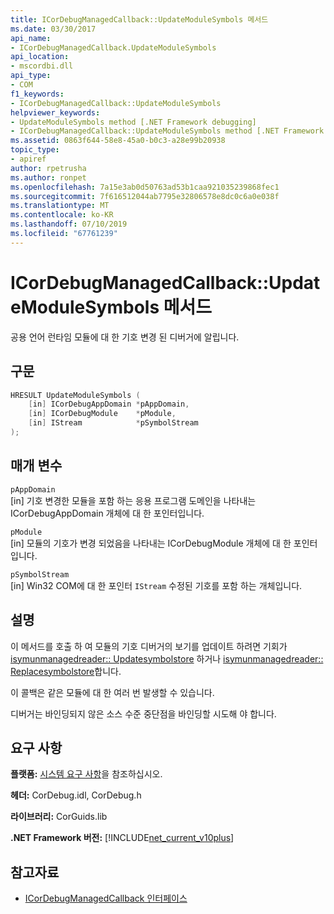 ```yaml
---
title: ICorDebugManagedCallback::UpdateModuleSymbols 메서드
ms.date: 03/30/2017
api_name:
- ICorDebugManagedCallback.UpdateModuleSymbols
api_location:
- mscordbi.dll
api_type:
- COM
f1_keywords:
- ICorDebugManagedCallback::UpdateModuleSymbols
helpviewer_keywords:
- UpdateModuleSymbols method [.NET Framework debugging]
- ICorDebugManagedCallback::UpdateModuleSymbols method [.NET Framework debugging]
ms.assetid: 0863f644-58e8-45a0-b0c3-a28e99b20938
topic_type:
- apiref
author: rpetrusha
ms.author: ronpet
ms.openlocfilehash: 7a15e3ab0d50763ad53b1caa921035239868fec1
ms.sourcegitcommit: 7f616512044ab7795e32806578e8dc0c6a0e038f
ms.translationtype: MT
ms.contentlocale: ko-KR
ms.lasthandoff: 07/10/2019
ms.locfileid: "67761239"
---
```

# <a name="icordebugmanagedcallbackupdatemodulesymbols-method"></a>ICorDebugManagedCallback::UpdateModuleSymbols 메서드
공용 언어 런타임 모듈에 대 한 기호 변경 된 디버거에 알립니다.  
  
## <a name="syntax"></a>구문  
  
```cpp  
HRESULT UpdateModuleSymbols (  
    [in] ICorDebugAppDomain *pAppDomain,  
    [in] ICorDebugModule    *pModule,  
    [in] IStream            *pSymbolStream  
);  
```  
  
## <a name="parameters"></a>매개 변수  
 `pAppDomain`  
 [in] 기호 변경한 모듈을 포함 하는 응용 프로그램 도메인을 나타내는 ICorDebugAppDomain 개체에 대 한 포인터입니다.  
  
 `pModule`  
 [in] 모듈의 기호가 변경 되었음을 나타내는 ICorDebugModule 개체에 대 한 포인터입니다.  
  
 `pSymbolStream`  
 [in] Win32 COM에 대 한 포인터 `IStream` 수정된 기호를 포함 하는 개체입니다.  
  
## <a name="remarks"></a>설명  
 이 메서드를 호출 하 여 모듈의 기호 디버거의 보기를 업데이트 하려면 기회가 [isymunmanagedreader:: Updatesymbolstore](../../../../docs/framework/unmanaged-api/diagnostics/isymunmanagedreader-updatesymbolstore-method.md) 하거나 [isymunmanagedreader:: Replacesymbolstore](../../../../docs/framework/unmanaged-api/diagnostics/isymunmanagedreader-replacesymbolstore-method.md)합니다.  
  
 이 콜백은 같은 모듈에 대 한 여러 번 발생할 수 있습니다.  
  
 디버거는 바인딩되지 않은 소스 수준 중단점을 바인딩할 시도해 야 합니다.  
  
## <a name="requirements"></a>요구 사항  
 **플랫폼:** [시스템 요구 사항](../../../../docs/framework/get-started/system-requirements.md)을 참조하십시오.  
  
 **헤더:** CorDebug.idl, CorDebug.h  
  
 **라이브러리:** CorGuids.lib  
  
 **.NET Framework 버전:** [!INCLUDE[net_current_v10plus](../../../../includes/net-current-v10plus-md.md)]  
  
## <a name="see-also"></a>참고자료

- [ICorDebugManagedCallback 인터페이스](../../../../docs/framework/unmanaged-api/debugging/icordebugmanagedcallback-interface.md)
